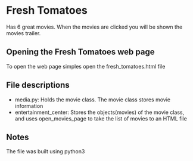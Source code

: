 # Fresh Tomatoes
Has 6 great movies. When the movies are clicked you will be shown the movies trailer.


## Opening the Fresh Tomatoes web page
To open the web page simples open the fresh_tomatoes.html file

## File descriptions
* media.py: Holds the movie class. The movie class stores movie information
* entertainment_center: Stores the objects(movies) of the movie class, and uses open_movies_page to take the list of movies to an HTML file

## Notes
The file was built using python3
